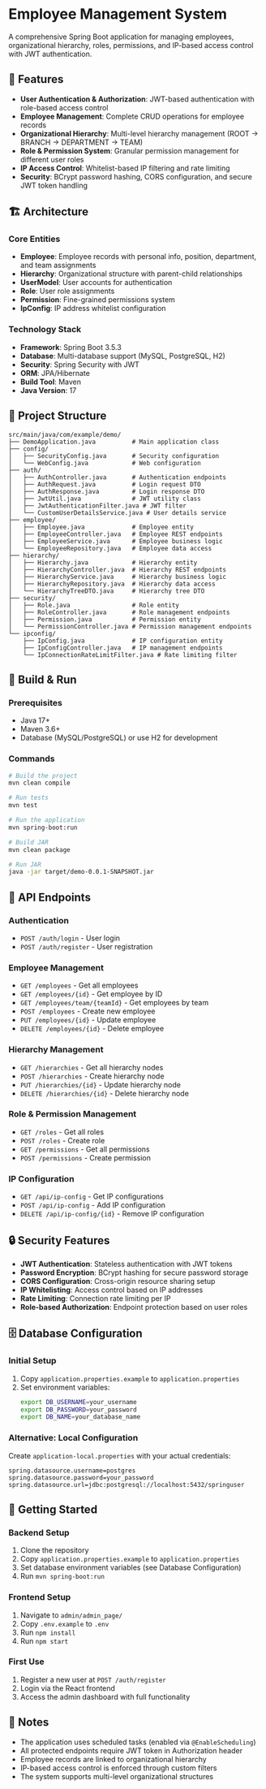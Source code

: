 # Employee Management System

A comprehensive Spring Boot application for managing employees, organizational hierarchy, roles, permissions, and IP-based access control with JWT authentication.

## 🚀 Features

- **User Authentication & Authorization**: JWT-based authentication with role-based access control
- **Employee Management**: Complete CRUD operations for employee records
- **Organizational Hierarchy**: Multi-level hierarchy management (ROOT → BRANCH → DEPARTMENT → TEAM)
- **Role & Permission System**: Granular permission management for different user roles
- **IP Access Control**: Whitelist-based IP filtering and rate limiting
- **Security**: BCrypt password hashing, CORS configuration, and secure JWT token handling

## 🏗️ Architecture

### Core Entities

- **Employee**: Employee records with personal info, position, department, and team assignments
- **Hierarchy**: Organizational structure with parent-child relationships
- **UserModel**: User accounts for authentication
- **Role**: User role assignments
- **Permission**: Fine-grained permissions system
- **IpConfig**: IP address whitelist configuration

### Technology Stack

- **Framework**: Spring Boot 3.5.3
- **Database**: Multi-database support (MySQL, PostgreSQL, H2)
- **Security**: Spring Security with JWT
- **ORM**: JPA/Hibernate
- **Build Tool**: Maven
- **Java Version**: 17

## 📁 Project Structure

```
src/main/java/com/example/demo/
├── DemoApplication.java          # Main application class
├── config/
│   ├── SecurityConfig.java       # Security configuration
│   └── WebConfig.java            # Web configuration
├── auth/
│   ├── AuthController.java       # Authentication endpoints
│   ├── AuthRequest.java          # Login request DTO
│   ├── AuthResponse.java         # Login response DTO
│   ├── JwtUtil.java              # JWT utility class
│   ├── JwtAuthenticationFilter.java # JWT filter
│   └── CustomUserDetailsService.java # User details service
├── employee/
│   ├── Employee.java             # Employee entity
│   ├── EmployeeController.java   # Employee REST endpoints
│   ├── EmployeeService.java      # Employee business logic
│   └── EmployeeRepository.java   # Employee data access
├── hierarchy/
│   ├── Hierarchy.java            # Hierarchy entity
│   ├── HierarchyController.java  # Hierarchy REST endpoints
│   ├── HierarchyService.java     # Hierarchy business logic
│   ├── HierarchyRepository.java  # Hierarchy data access
│   └── HierarchyTreeDTO.java     # Hierarchy tree DTO
├── security/
│   ├── Role.java                 # Role entity
│   ├── RoleController.java       # Role management endpoints
│   ├── Permission.java           # Permission entity
│   └── PermissionController.java # Permission management endpoints
└── ipconfig/
    ├── IpConfig.java             # IP configuration entity
    ├── IpConfigController.java   # IP management endpoints
    └── IpConnectionRateLimitFilter.java # Rate limiting filter
```

## 🔧 Build & Run

### Prerequisites
- Java 17+
- Maven 3.6+
- Database (MySQL/PostgreSQL) or use H2 for development

### Commands

```bash
# Build the project
mvn clean compile

# Run tests
mvn test

# Run the application
mvn spring-boot:run

# Build JAR
mvn clean package

# Run JAR
java -jar target/demo-0.0.1-SNAPSHOT.jar
```

## 🔐 API Endpoints

### Authentication
- `POST /auth/login` - User login
- `POST /auth/register` - User registration

### Employee Management
- `GET /employees` - Get all employees
- `GET /employees/{id}` - Get employee by ID
- `GET /employees/team/{teamId}` - Get employees by team
- `POST /employees` - Create new employee
- `PUT /employees/{id}` - Update employee
- `DELETE /employees/{id}` - Delete employee

### Hierarchy Management
- `GET /hierarchies` - Get all hierarchy nodes
- `POST /hierarchies` - Create hierarchy node
- `PUT /hierarchies/{id}` - Update hierarchy node
- `DELETE /hierarchies/{id}` - Delete hierarchy node

### Role & Permission Management
- `GET /roles` - Get all roles
- `POST /roles` - Create role
- `GET /permissions` - Get all permissions
- `POST /permissions` - Create permission

### IP Configuration
- `GET /api/ip-config` - Get IP configurations
- `POST /api/ip-config` - Add IP configuration
- `DELETE /api/ip-config/{id}` - Remove IP configuration

## 🔒 Security Features

- **JWT Authentication**: Stateless authentication with JWT tokens
- **Password Encryption**: BCrypt hashing for secure password storage
- **CORS Configuration**: Cross-origin resource sharing setup
- **IP Whitelisting**: Access control based on IP addresses
- **Rate Limiting**: Connection rate limiting per IP
- **Role-based Authorization**: Endpoint protection based on user roles

## 🗄️ Database Configuration

### Initial Setup
1. Copy `application.properties.example` to `application.properties`
2. Set environment variables:
   ```bash
   export DB_USERNAME=your_username
   export DB_PASSWORD=your_password
   export DB_NAME=your_database_name
   ```

### Alternative: Local Configuration
Create `application-local.properties` with your actual credentials:
```properties
spring.datasource.username=postgres
spring.datasource.password=your_password
spring.datasource.url=jdbc:postgresql://localhost:5432/springuser
```

## 🚦 Getting Started

### Backend Setup
1. Clone the repository
2. Copy `application.properties.example` to `application.properties`
3. Set database environment variables (see Database Configuration)
4. Run `mvn spring-boot:run`

### Frontend Setup
1. Navigate to `admin/admin_page/`
2. Copy `.env.example` to `.env`
3. Run `npm install`
4. Run `npm start`

### First Use
1. Register a new user at `POST /auth/register`
2. Login via the React frontend
3. Access the admin dashboard with full functionality

## 📝 Notes

- The application uses scheduled tasks (enabled via `@EnableScheduling`)
- All protected endpoints require JWT token in Authorization header
- Employee records are linked to organizational hierarchy
- IP-based access control is enforced through custom filters
- The system supports multi-level organizational structures
